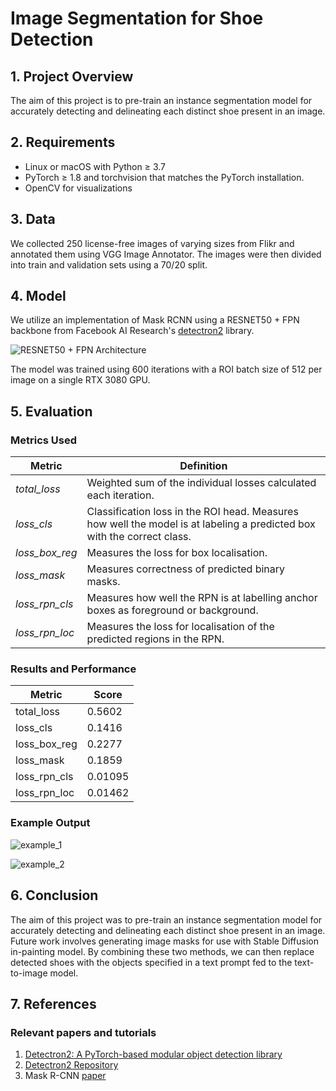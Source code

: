 # Image Segmentation for Shoe Detection

## 1. Project Overview
The aim of this project is to pre-train an instance segmentation model for accurately detecting and delineating each distinct shoe present in an image. 

## 2. Requirements
* Linux or macOS with Python $\geq$ 3.7
* PyTorch $\geq$ 1.8 and torchvision that matches the PyTorch installation.
* OpenCV for visualizations

## 3. Data
We collected 250 license-free images of varying sizes from Flikr and annotated them using VGG Image Annotator. The images were then divided into train and validation sets using a 70/20 split.

## 4. Model
We utilize an implementation of Mask RCNN using a RESNET50 + FPN backbone from Facebook AI Research's [detectron2](https://github.com/facebookresearch/detectron2) library.

![RESNET50 + FPN Architecture](https://i.ibb.co/dWDnb75/Detailed-architecture-of-the-backbone-of-Res-Net-50-FPN-Basic-Stem-down-samples-the-input.png)

The model was trained using 600 iterations with a ROI batch size of 512 per image on a single RTX 3080 GPU.

## 5. Evaluation
### Metrics Used
|  Metric | Definition   |
|---|---|
|  _total_loss_  |  Weighted sum of the individual losses calculated each iteration. |
| _loss_cls_  | Classification loss in the ROI head. Measures how well the model is at labeling a predicted box with the correct class.  |
|_loss_box_reg_   | Measures the loss for box localisation.  |
|_loss_mask_   | Measures correctness of predicted binary masks.  |
|_loss_rpn_cls_   | Measures how well the RPN is at labelling anchor boxes as foreground or background.  |
|_loss_rpn_loc_ | Measures the loss for localisation of the predicted regions in the RPN.

### Results and Performance
| Metric  | Score  |
|---|---|
|total_loss   |0.5602   |
| loss_cls  |  0.1416 |
|loss_box_reg | 0.2277  |
|loss_mask   |  0.1859 |
|loss_rpn_cls   | 0.01095  |
|loss_rpn_loc   |  0.01462 |

### Example Output
![example_1](https://i.ibb.co/zsgwJ6j/results-1.jpg)

![example_2](https://i.ibb.co/Nsxs2dP/results-2.jpg)

## 6. Conclusion
The aim of this project was to pre-train an instance segmentation model for accurately detecting and delineating each distinct shoe present in an image. Future work involves generating image masks for use with Stable Diffusion in-painting model. By combining these two methods, we can then replace detected shoes with the objects specified in a text prompt fed to the text-to-image model. 

## 7. References
### Relevant papers and tutorials
1. [Detectron2: A PyTorch-based modular object detection library](https://ai.facebook.com/blog/-detectron2-a-pytorch-based-modular-object-detection-library-/)
2. [Detectron2 Repository](https://github.com/facebookresearch/detectron2)
3. Mask R-CNN [paper](https://arxiv.org/abs/1703.06870)